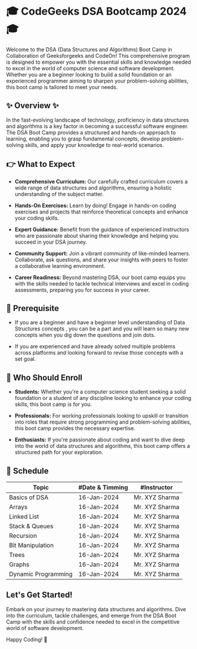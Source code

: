 # 🎓 CodeGeeks DSA Bootcamp 2024 🎓

Welcome to the DSA (Data Structures and Algorithms) Boot Camp in Collaboration of Geeksforgeeks and CodeOn! This comprehensive program is designed to empower you with the essential skills and knowledge needed to excel in the world of computer science and software development. Whether you are a beginner looking to build a solid foundation or an experienced programmer aiming to sharpen your problem-solving abilities, this boot camp is tailored to meet your needs.

## ✨ Overview ✨

In the fast-evolving landscape of technology, proficiency in data structures and algorithms is a key factor in becoming a successful software engineer. The DSA Boot Camp provides a structured and hands-on approach to learning, enabling you to grasp fundamental concepts, develop problem-solving skills, and apply your knowledge to real-world scenarios.

## 👉 What to Expect
  
- **Comprehensive Curriculum:** Our carefully crafted curriculum covers a wide range of data structures and algorithms, ensuring a holistic understanding of the subject matter.

- **Hands-On Exercises:** Learn by doing! Engage in hands-on coding exercises and projects that reinforce theoretical concepts and enhance your coding skills.

- **Expert Guidance:** Benefit from the guidance of experienced instructors who are passionate about sharing their knowledge and helping you succeed in your DSA journey.

- **Community Support:** Join a vibrant community of like-minded learners. Collaborate, ask questions, and share your insights with peers to foster a collaborative learning environment.

- **Career Readiness:** Beyond mastering DSA, our boot camp equips you with the skills needed to tackle technical interviews and excel in coding assessments, preparing you for success in your career.

## 🔎 Prerequisite

- If you are a beginner and have a beginner level understanding of Data Structures concepts , you can be a part and you will learn so many new concepts when you dig down the questions and join dots.

- If you are experienced and have already solved multiple problems across platforms and looking forward to revise those concepts with a set goal.

## 📖 Who Should Enroll

- **Students:** Whether you're a computer science student seeking a solid foundation or a student of any discipline looking to enhance your coding skills, this boot camp is for you.

- **Professionals:** For working professionals looking to upskill or transition into roles that require strong programming and problem-solving abilities, this boot camp provides the necessary expertise.

- **Enthusiasts:** If you're passionate about coding and want to dive deep into the world of data structures and algorithms, this boot camp offers a structured path for your exploration.

## 🔔 Schedule

| Topic | #Date & Timming  | #Instructor  |
| --------------| ------------| -------------- |
| Basics of DSA | 16-Jan-2024 | Mr. XYZ Sharma |
| Arrays | 16-Jan-2024 | Mr. XYZ Sharma |
| Linked List | 16-Jan-2024 | Mr. XYZ Sharma |
| Stack & Queues| 16-Jan-2024 | Mr. XYZ Sharma |
| Recursion | 16-Jan-2024 | Mr. XYZ Sharma |
| Bit Manipulation | 16-Jan-2024 | Mr. XYZ Sharma |
| Trees | 16-Jan-2024 | Mr. XYZ Sharma |
| Graphs | 16-Jan-2024 | Mr. XYZ Sharma |
| Dynamic Programming | 16-Jan-2024 | Mr. XYZ Sharma |

## Let's Get Started!

Embark on your journey to mastering data structures and algorithms. Dive into the curriculum, tackle challenges, and emerge from the DSA Boot Camp with the skills and confidence needed to excel in the competitive world of software development.

Happy Coding! 🚀
